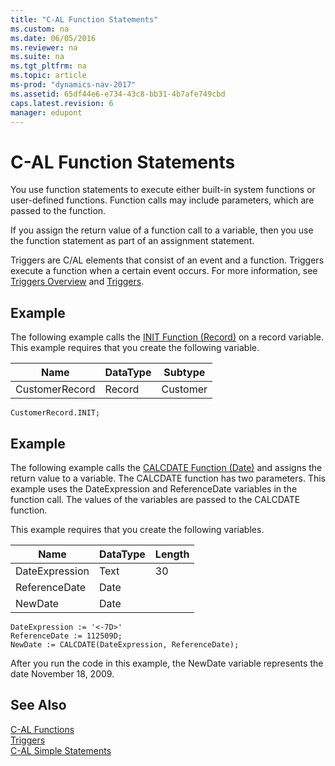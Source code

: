 ```yaml
---
title: "C-AL Function Statements"
ms.custom: na
ms.date: 06/05/2016
ms.reviewer: na
ms.suite: na
ms.tgt_pltfrm: na
ms.topic: article
ms-prod: "dynamics-nav-2017"
ms.assetid: 65df44e6-e734-43c8-bb31-4b7afe749cbd
caps.latest.revision: 6
manager: edupont
---
```

# C-AL Function Statements
You use function statements to execute either built\-in system functions or user\-defined functions. Function calls may include parameters, which are passed to the function.  
  
 If you assign the return value of a function call to a variable, then you use the function statement as part of an assignment statement.  
  
 Triggers are C\/AL elements that consist of an event and a function. Triggers execute a function when a certain event occurs. For more information, see [Triggers Overview](Triggers-Overview.md) and [Triggers](Triggers.md).  
  
## Example  
 The following example calls the [INIT Function \(Record\)](INIT-Function--Record-.md) on a record variable. This example requires that you create the following variable.  
  
|Name|DataType|Subtype|  
|----------|--------------|-------------|  
|CustomerRecord|Record|Customer|  
  
```  
CustomerRecord.INIT;  
```  
  
## Example  
 The following example calls the [CALCDATE Function \(Date\)](CALCDATE-Function--Date-.md) and assigns the return value to a variable. The CALCDATE function has two parameters. This example uses the DateExpression and ReferenceDate variables in the function call. The values of the variables are passed to the CALCDATE function.  
  
 This example requires that you create the following variables.  
  
|Name|DataType|Length|  
|----------|--------------|------------|  
|DateExpression|Text|30|  
|ReferenceDate|Date||  
|NewDate|Date||  
  
```  
DateExpression := '<-7D>'  
ReferenceDate := 112509D;  
NewDate := CALCDATE(DateExpression, ReferenceDate);  
```  
  
 After you run the code in this example, the NewDate variable represents the date November 18, 2009.  
  
## See Also  
 [C\-AL Functions](C-AL-Functions.md)   
 [Triggers](Triggers.md)   
 [C\-AL Simple Statements](C-AL-Simple-Statements.md)